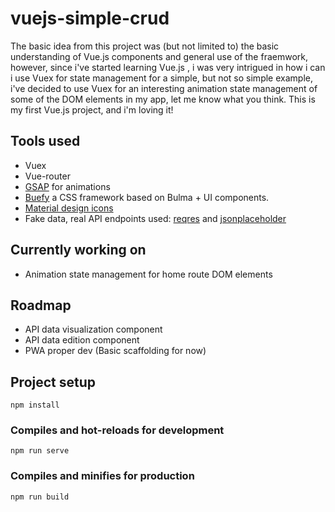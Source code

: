 # vuejs-simple-crud
The basic idea from this project was (but not limited to) the basic understanding of Vue.js components and general use of the fraemwork, however, since i've started learning Vue.js , i was very intrigued in how i can i use Vuex for state management for a simple, but not so simple example, i've decided to use Vuex for an interesting animation state management of some of the DOM elements in my app, let me know what you think. This is my first Vue.js project, and i'm loving it! 
## Tools used
* Vuex
* Vue-router
* [GSAP](https://greensock.com/) for animations
* [Buefy](https://buefy.github.io) a CSS framework based on Bulma + UI components.
* [Material design icons](https://gitlab.com/robcresswell/vue-material-design-icons)
* Fake data, real API endpoints used: [reqres](https://reqres.in/)  and [jsonplaceholder](https://jsonplaceholder.typicode.com/)
## Currently working on
* Animation state management for home route DOM elements
## Roadmap
* API data visualization component
* API data edition component
* PWA proper dev (Basic scaffolding for now)
## Project setup
```
npm install
```
### Compiles and hot-reloads for development
```
npm run serve
```
### Compiles and minifies for production
```
npm run build
```


